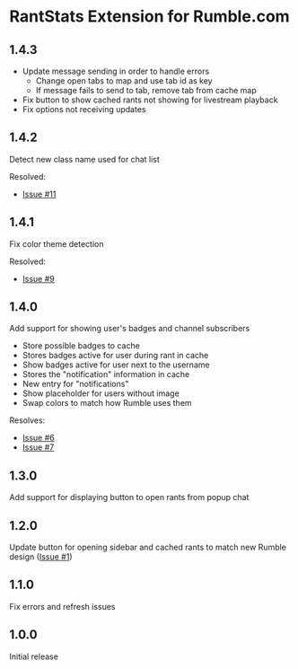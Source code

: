 # RantStats Extension for Rumble.com

## 1.4.3

-   Update message sending in order to handle errors
    -   Change open tabs to map and use tab id as key
    -   If message fails to send to tab, remove tab from cache map
-   Fix button to show cached rants not showing for livestream playback
-   Fix options not receiving updates

## 1.4.2

Detect new class name used for chat list

Resolved:

-   [Issue #11](https://github.com/rantstats/rantstats-extension/issues/11)

## 1.4.1

Fix color theme detection

Resolved:

-   [Issue #9](https://github.com/rantstats/rantstats-extension/issues/9)

## 1.4.0

Add support for showing user's badges and channel subscribers

-   Store possible badges to cache
-   Stores badges active for user during rant in cache
-   Show badges active for user next to the username
-   Stores the "notification" information in cache
-   New entry for "notifications"
-   Show placeholder for users without image
-   Swap colors to match how Rumble uses them

Resolves:

-   [Issue #6](https://github.com/rantstats/rantstats-extension/issues/6)
-   [Issue #7](https://github.com/rantstats/rantstats-extension/issues/7)

## 1.3.0

Add support for displaying button to open rants from popup chat

## 1.2.0

Update button for opening sidebar and cached rants to match new Rumble design
([Issue #1](https://github.com/rantstats/rantstats-extension/issues/1))

## 1.1.0

Fix errors and refresh issues

## 1.0.0

Initial release
